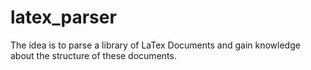 # latex_parser

The idea is to parse a library of LaTex Documents and gain knowledge about the structure of these documents.